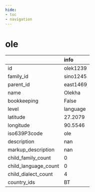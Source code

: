 ```yaml
---
hide:
- toc
- navigation
---
```

# ole
|                      | info     |
|:---------------------|:---------|
| id                   | olek1239 |
| family_id            | sino1245 |
| parent_id            | east1469 |
| name                 | Olekha   |
| bookkeeping          | False    |
| level                | language |
| latitude             | 27.2079  |
| longitude            | 90.5546  |
| iso639P3code         | ole      |
| description          | nan      |
| markup_description   | nan      |
| child_family_count   | 0        |
| child_language_count | 0        |
| child_dialect_count  | 4        |
| country_ids          | BT       |